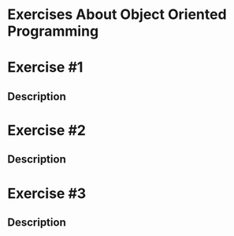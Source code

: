 # Exercises About Object Oriented Programming



# Exercise #1
## Description


# Exercise #2
## Description


# Exercise #3
## Description
